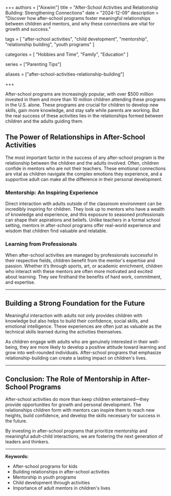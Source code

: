 +++
authors = ["Aixwim"]
title = "After-School Activities and Relationship Building: Strengthening Connections"
date = "2024-12-09"
description = "Discover how after-school programs foster meaningful relationships between children and mentors, and why these connections are vital for growth and success."

tags = [
  "after-school activities",
  "child development",
  "mentorship",
  "relationship building",
  "youth programs"
]

categories = [
  "Hobbies and Time",
  "Family",
  "Education"
]

series = ["Parenting Tips"]

aliases = ["after-school-activities-relationship-building"]

+++


After-school programs are increasingly popular, with over $500 million invested in them and more than 10 million children attending these programs in the U.S. alone. These programs are crucial for children to develop new skills, gain more knowledge, and stay safe while parents are working. But the real success of these activities lies in the relationships formed between children and the adults guiding them.

<!--more-->

## The Power of Relationships in After-School Activities

The most important factor in the success of any after-school program is the relationship between the children and the adults involved. Often, children confide in mentors who are not their teachers. These emotional connections are vital as children navigate the complex emotions they experience, and a supportive adult can make all the difference in their personal development.

### Mentorship: An Inspiring Experience

Direct interaction with adults outside of the classroom environment can be incredibly inspiring for children. They look up to mentors who have a wealth of knowledge and experience, and this exposure to seasoned professionals can shape their aspirations and beliefs. Unlike teachers in a formal school setting, mentors in after-school programs offer real-world experience and wisdom that children find valuable and relatable.

### Learning from Professionals

When after-school activities are managed by professionals successful in their respective fields, children benefit from the mentor's expertise and passion. Whether it’s through sports, art, or academic enrichment, children who interact with these mentors are often more motivated and excited about learning. They see firsthand the benefits of hard work, commitment, and expertise.

---

## Building a Strong Foundation for the Future

Meaningful interaction with adults not only provides children with knowledge but also helps to build their confidence, social skills, and emotional intelligence. These experiences are often just as valuable as the technical skills learned during the activities themselves. 

As children engage with adults who are genuinely interested in their well-being, they are more likely to develop a positive attitude toward learning and grow into well-rounded individuals. After-school programs that emphasize relationship-building can create a lasting impact on children's lives.

---

## Conclusion: The Role of Mentorship in After-School Programs

After-school activities do more than keep children entertained—they provide opportunities for growth and personal development. The relationships children form with mentors can inspire them to reach new heights, build confidence, and develop the skills necessary for success in the future. 

By investing in after-school programs that prioritize mentorship and meaningful adult-child interactions, we are fostering the next generation of leaders and thinkers.

---

**Keywords:**
- After-school programs for kids
- Building relationships in after-school activities
- Mentorship in youth programs
- Child development through activities
- Importance of adult mentors in children's lives
